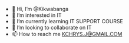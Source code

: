 - 👋 Hi, I’m @Kikwabanga
- 👀 I’m interested in IT 
- 🌱 I’m currently learning IT SUPPORT COURSE
- 💞️ I’m looking to collaborate on IT
- 📫 How to reach me KCHRYS.J@GMAIL.COM

<!---
Kikwabanga/Kikwabanga is a ✨ special ✨ repository because its `README.md` (this file) appears on your GitHub profile.
You can click the Preview link to take a look at your changes.
--->
